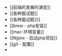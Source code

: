 - [[前端的发展的演变]]
- [[各种面试题]]
- [[各种面试题2]]
- [[brew - php安装]]
- [[mac-环境变量]]
- [[Nginx - 启动php项目]]
- [[git - 配置]]
- 

